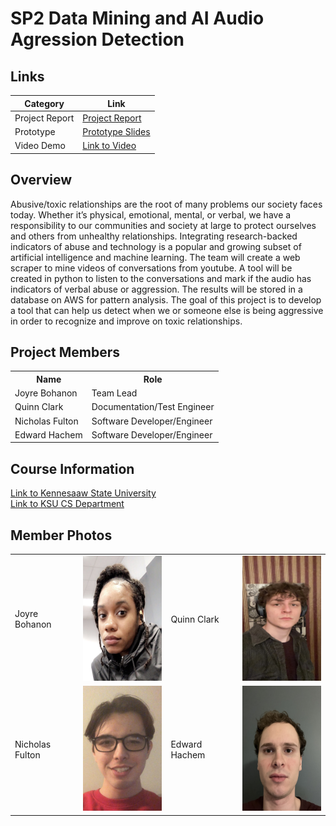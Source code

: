 # SP2 Data Mining and AI Audio Agression Detection

## Links

Category | Link
-------- | ----
Project Report | <a href="./M2-DraftFinalProjectReport.docx.pdf">Project Report</a> 
Prototype | <a href="https://onedrive.live.com/view.aspx?resid=E2A1EA8B73197058!15069&ithint=file%2cpptx&authkey=!AJ7EVjwRgSj1Uro">Prototype Slides</a>
Video Demo | <a href="https://youtu.be/9Amha6ldZOI">Link to Video</a>

## Overview
<body>
  Abusive/toxic relationships are the root of many problems our society faces today. Whether it’s physical, emotional, mental, or verbal, we have a responsibility to our communities and society at large to protect ourselves and others from unhealthy relationships. Integrating research-backed indicators of abuse and technology is a popular and growing subset of artificial intelligence and machine learning. The team will create a web scraper to mine videos of conversations from youtube. A tool will be created in python to listen to the conversations and mark if the audio has indicators of verbal abuse or aggression. The results will be stored in a database on AWS for pattern analysis.
The goal of this project is to develop a tool that can help us detect when we or someone else is being aggressive in order to recognize and improve on toxic relationships.
</body>

## Project Members

<table>
  <tr>
    <th>Name</th>
    <th>Role</th>
  </tr>
  <tr>
    <td>Joyre Bohanon</td>
    <td>Team Lead</td>
  </tr>
  <tr>
    <td>Quinn Clark</td>
    <td>Documentation/Test Engineer</td>
  </tr>
  <tr>
    <td>Nicholas Fulton</td>
    <td>Software Developer/Engineer</td>
  </tr>
  <tr>
    <td>Edward Hachem</td>
    <td>Software Developer/Engineer</td>
  </tr>
</table>

## Course Information
<a href="https://www.kennesaw.edu/">Link to Kennesaaw State University</a> <br>
<a href="https://ccse.kennesaw.edu/cs/index.php">Link to KSU CS Department</a> <br>

## Member Photos
<table>
  <tr>
    <td>Joyre Bohanon</td>
    <td><img src="./JoyreHeadshot.jpeg" alt="Alt Text 2" width="150" height="200"></td>
    <td>Quinn Clark</td>
    <td><img src="./QuinnHeadshot.png" alt="Alt Text 4" width="150" height="200"></td>
  </tr>
  <tr>
    <td>Nicholas Fulton</td>
    <td><img src="./NickHeadshot.jpeg" alt="Alt Text 3" width="150" height="200"></td>
    <td>Edward Hachem</td>
    <td><img src="./EdwardHeadshot.png" alt="Alt Text 1" width="150" height="200"></td>
  </tr>
</table>

